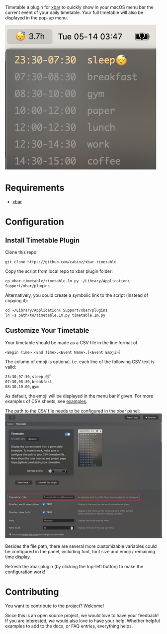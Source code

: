Timetable a plugin for [xbar](https://github.com/matryer/xbar) to quickly show in your macOS menu bar the current event of your daily timetable. Your full timetable will also be displayed in the pop-up menu.

![Timetable plugin in action](docs/timetable.png)

# Requirements

- [xbar](https://github.com/matryer/xbar)

# Configuration

## Install Timetable Plugin

Clone this repo:
```shell
git clone https://github.com/cabinz/xbar-timetable
```

Copy the script from local repo to xbar plugin folder:
```shell
cp xbar-timetable/timetable.1m.py ~/Library/Application\ Support/xbar/plugins
```

Alternatively, you could create a symbolic link to the script (instead of copying it):

```shell
cd ~/Library/Application\ Support/xbar/plugins
ln -s path/to/timetable.1m.py timetable.1m.py
```

## Customize Your Timetable
Your timetable should be made as a CSV file in the line format of 
```
<Begin Time>,<End Time>,<Event Name>,[<Event Emoji>]
```
The column of emoji is optional, i.e. each line of the following CSV text is valid:
```CSV
23:30,07:30,sleep,😴
07:30,08:30,breakfast,
08:30,10:00,gym
```
As default, the emoji will be displayed in the menu bar if given. For more examples of CSV sheets, see [examples](examples/).

The path to the CSV file needs to be configured in the xbar panel:
![configure xbar variables](docs/configuration.png)

Besides the file path, there are several more customizable variables could be configured in the panel, including font, font size and emoji / remaining time display.

Refresh the xbar plugin (by clicking the top-left button) to make the configuration work!

# Contributing

You want to contribute to the project? Welcome!

Since this is an open source project, we would love to have your feedback! If you are interested, we would also love to
have your help! Whether helpful examples to add to the docs, or FAQ entries, everything helps. 